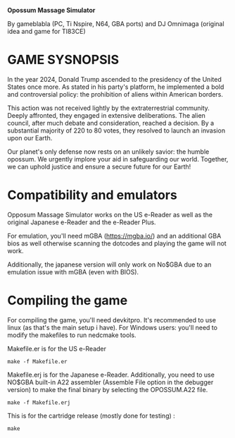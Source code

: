 **Opossum Massage Simulator**

By gameblabla (PC, Ti Nspire, N64, GBA ports) and DJ Omnimaga (original idea and game for TI83CE)

GAME SYSNOPSIS
===============
In the year 2024, Donald Trump ascended to the presidency of the United States once more. 
As stated in his party's platform, he implemented a bold and controversial policy: the prohibition of aliens within American borders.

This action was not received lightly by the extraterrestrial community. 
Deeply affronted, they engaged in extensive deliberations. 
The alien council, after much debate and consideration, reached a decision. 
By a substantial majority of 220 to 80 votes, they resolved to launch an invasion upon our Earth.

Our planet's only defense now rests on an unlikely savior: the humble opossum. We urgently implore your aid in safeguarding our world. Together, we can uphold justice and ensure a secure future for our Earth!

Compatibility and emulators
============================
Opposum Massage Simulator works on the US e-Reader as well as the original Japanese e-Reader and the e-Reader Plus.

For emulation, you'll need mGBA (https://mgba.io/) and an additional GBA bios as well otherwise scanning the dotcodes
and playing the game will not work.

Additionally, the japanese version will only work on No$GBA due to an emulation issue with mGBA (even with BIOS).

Compiling the game
=====================
For compiling the game, you'll need devkitpro.
It's recommended to use linux (as that's the main setup i have). 
For Windows users: you'll need to modify the makefiles to run nedcmake tools.

Makefile.er is for the US e-Reader
```
make -f Makefile.er
```

Makefile.erj is for the Japanese e-Reader. 
Additionally, you need to use NO$GBA built-in A22 assembler (Assemble File option in the debugger version) to make the final binary by selecting the OPOSSUM.A22 file.
```
make -f Makefile.erj
```

This is for the cartridge release (mostly done for testing) :
```
make
```


